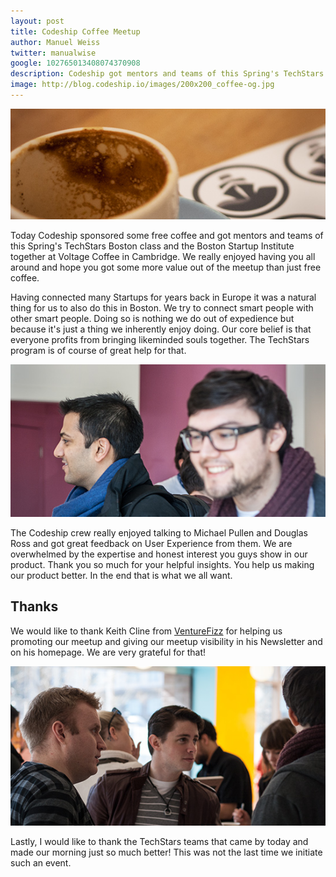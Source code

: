 ```yaml
---
layout: post
title: Codeship Coffee Meetup
author: Manuel Weiss
twitter: manualwise
google: 102765013408074370908
description: Codeship got mentors and teams of this Spring's TechStars Boston class 2013 and the Boston Startup Institute together in a meetup.
image: http://blog.codeship.io/images/200x200_coffee-og.jpg
---
```

![Codeship meetup coffee](/images/coffeemeetup/coffee.jpg)

Today Codeship sponsored some free coffee and got mentors and teams of this Spring's TechStars Boston class and the Boston Startup Institute together at Voltage Coffee in Cambridge. We really enjoyed having you all around and hope you got some more value out of the meetup than just free coffee.

Having connected many Startups for years back in Europe it was a natural thing for us to also do this in Boston. We try to connect smart people with other smart people. Doing so is nothing we do out of expedience but because it's just a thing we inherently enjoy doing. Our core belief is that everyone profits from bringing likeminded souls together. The TechStars program is of course of great help for that.

![Codeship meetup picture 1](/images/coffeemeetup/meetup1.jpg)

The Codeship crew really enjoyed talking to Michael Pullen and Douglas Ross and got great feedback on User Experience from them. We are overwhelmed by the expertise and honest interest you guys show in our product. Thank you so much for your helpful insights. You help us making our product better. In the end that is what we all want.

## Thanks

We would like to thank Keith Cline from [VentureFizz](http://venturefizz.com/) for helping us promoting our meetup and giving our meetup visibility in his Newsletter and on his homepage. We are very grateful for that!

![Codeship meetup venturefizz](/images/coffeemeetup/meetup2.jpg)

Lastly, I would like to thank the TechStars teams that came by today and made our morning just so much better! This was not the last time we initiate such an event.